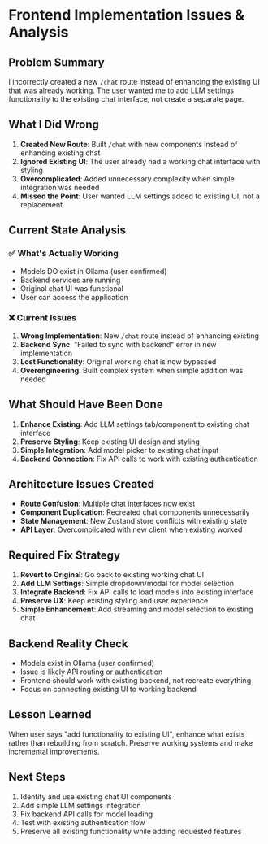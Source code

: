 # Frontend Implementation Issues & Analysis

## Problem Summary
I incorrectly created a new `/chat` route instead of enhancing the existing UI that was already working. The user wanted me to add LLM settings functionality to the existing chat interface, not create a separate page.

## What I Did Wrong
1. **Created New Route**: Built `/chat` with new components instead of enhancing existing chat
2. **Ignored Existing UI**: The user already had a working chat interface with styling
3. **Overcomplicated**: Added unnecessary complexity when simple integration was needed
4. **Missed the Point**: User wanted LLM settings added to existing UI, not a replacement

## Current State Analysis

### ✅ What's Actually Working
- Models DO exist in Ollama (user confirmed)
- Backend services are running
- Original chat UI was functional
- User can access the application

### ❌ Current Issues
1. **Wrong Implementation**: New `/chat` route instead of enhancing existing
2. **Backend Sync**: "Failed to sync with backend" error in new implementation
3. **Lost Functionality**: Original working chat is now bypassed
4. **Overengineering**: Built complex system when simple addition was needed

## What Should Have Been Done
1. **Enhance Existing**: Add LLM settings tab/component to existing chat interface
2. **Preserve Styling**: Keep existing UI design and styling
3. **Simple Integration**: Add model picker to existing chat input
4. **Backend Connection**: Fix API calls to work with existing authentication

## Architecture Issues Created
- **Route Confusion**: Multiple chat interfaces now exist
- **Component Duplication**: Recreated chat components unnecessarily  
- **State Management**: New Zustand store conflicts with existing state
- **API Layer**: Overcomplicated with new client when existing worked

## Required Fix Strategy
1. **Revert to Original**: Go back to existing working chat UI
2. **Add LLM Settings**: Simple dropdown/modal for model selection
3. **Integrate Backend**: Fix API calls to load models into existing interface
4. **Preserve UX**: Keep existing styling and user experience
5. **Simple Enhancement**: Add streaming and model selection to existing chat

## Backend Reality Check
- Models exist in Ollama (user confirmed)
- Issue is likely API routing or authentication
- Frontend should work with existing backend, not recreate everything
- Focus on connecting existing UI to working backend

## Lesson Learned
When user says "add functionality to existing UI", enhance what exists rather than rebuilding from scratch. Preserve working systems and make incremental improvements.

## Next Steps
1. Identify and use existing chat UI components
2. Add simple LLM settings integration
3. Fix backend API calls for model loading
4. Test with existing authentication flow
5. Preserve all existing functionality while adding requested features